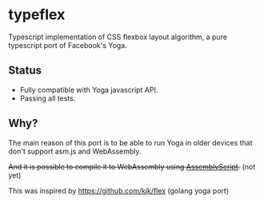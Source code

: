 # typeflex

Typescript implementation of CSS flexbox layout algorithm, a pure typescript port of Facebook's Yoga.

## Status

- Fully compatible with Yoga javascript API.
- Passing all tests.

## Why?

The main reason of this port is to be able to run Yoga in older devices that don't support asm.js and WebAssembly.

~~And it is possible to compile it to WebAssembly using [AssemblyScript](https://github.com/AssemblyScript/assemblyscript).~~ (not yet)

This was inspired by https://github.com/kjk/flex (golang yoga port)
